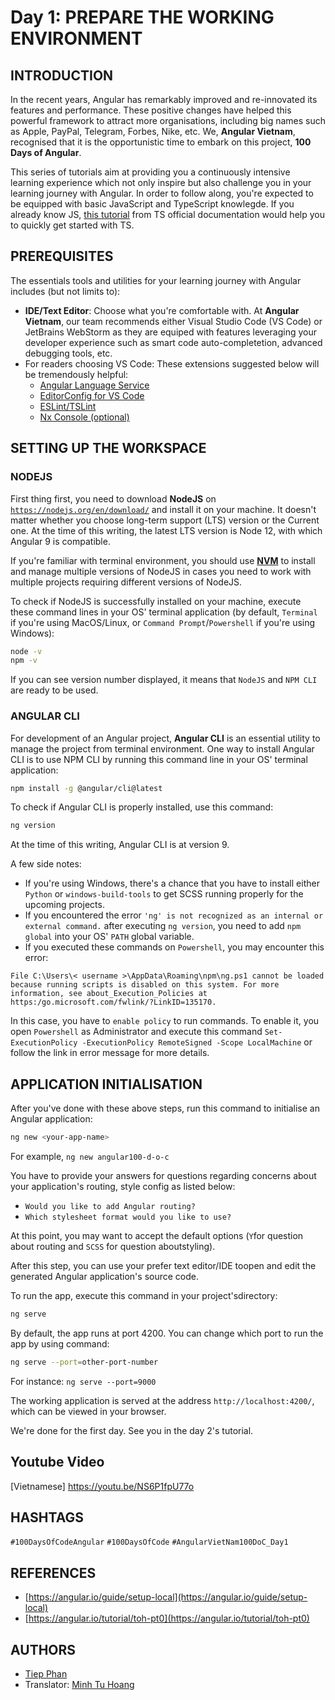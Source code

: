 # Day 1: PREPARE THE WORKING ENVIRONMENT

## INTRODUCTION

In the recent years, Angular has remarkably improved and re-innovated its features and performance. These positive changes have helped this powerful framework to attract more organisations, including big names such as Apple, PayPal, Telegram, Forbes, Nike, etc. We, **Angular Vietnam**, recognised that it is the opportunistic time to embark on this project, **100 Days of Angular**. 

This series of tutorials aim at providing you a continuously intensive learning experience which not only inspire but also challenge you in your learning journey with Angular. In order to follow along, you're expected to be equipped with basic JavaScript and TypeScript knowlegde. If you already know JS, [this tutorial](https://www.typescriptlang.org/docs/handbook/typescript-in-5-minutes.html) from TS official documentation would help you to quickly get started with TS.

## PREREQUISITES

The essentials tools and utilities for your learning journey with Angular includes (but not limits to):

- **IDE/Text Editor**: Choose what you're comfortable with. At **Angular Vietnam**, our team recommends either Visual Studio Code (VS Code) or JetBrains WebStorm as they are equiped with features leveraging your developer experience such as smart code auto-completetion, advanced debugging tools, etc.  
- For readers choosing VS Code: These extensions suggested below will be tremendously helpful: 
  - [Angular Language Service](https://marketplace.visualstudio.com/items?itemName=Angular.ng-template)
  - [EditorConfig for VS Code](https://marketplace.visualstudio.com/items?itemName=EditorConfig.EditorConfig)
  - [ESLint/TSLint](https://marketplace.visualstudio.com/items?itemName=ms-vscode.vscode-typescript-tslint-plugin)
  - [Nx Console (optional)](https://marketplace.visualstudio.com/items?itemName=nrwl.angular-console)

## SETTING UP THE WORKSPACE

### NODEJS

First thing first, you need to download **NodeJS** on [`https://nodejs.org/en/download/`](https://nodejs.org/en/download/) and install it on your machine. It doesn't matter whether you choose long-term support (LTS) version or the Current one. At the time of this writing, the latest LTS version is Node 12, with which Angular 9 is compatible.

If you're familiar with terminal environment, you should use [**NVM**](https://github.com/nvm-sh/nvm) to install and manage multiple versions of NodeJS in cases you need to work with multiple projects requiring different versions of NodeJS.

To check if NodeJS is successfully installed on your machine, execute these command lines in your OS' terminal application (by default, `Terminal` if you're using MacOS/Linux, or `Command Prompt`/`Powershell` if you're using Windows):

```bash
node -v
npm -v
```

If you can see version number displayed, it means that `NodeJS` and `NPM CLI` are ready to be used.

### ANGULAR CLI

For development of an Angular project, **Angular CLI** is an essential utility to manage the project from terminal environment. One way to install Angular CLI is to use NPM CLI by running this command line in your OS' terminal application:

```bash
npm install -g @angular/cli@latest
```

To check if Angular CLI is properly installed, use this command:
```bash
ng version
```

At the time of this writing, Angular CLI is at version 9.

A few side notes:

- If you're using Windows, there's a chance that you have to install either `Python` or `windows-build-tools` to get SCSS running properly for the upcoming projects.
- If you encountered the error `'ng' is not recognized as an internal or external command.` after executing `ng version`, you need to add `npm global` into your OS' `PATH` global variable.
- If you executed these commands on `Powershell`, you may encounter this error:

`File C:\Users\< username >\AppData\Roaming\npm\ng.ps1 cannot be loaded because running scripts is disabled on this system. For more information, see about_Execution_Policies at https:/go.microsoft.com/fwlink/?LinkID=135170.`

In this case, you have to `enable policy` to run commands. To enable it, you open `Powershell` as Administrator and execute this command `Set-ExecutionPolicy -ExecutionPolicy RemoteSigned -Scope LocalMachine` or follow the link in error message for more details.

## APPLICATION INITIALISATION

After you've done with these above steps, run this command to initialise an Angular application:

```bash
ng new <your-app-name>
```

For example, `ng new angular100-d-o-c`

You have to provide your answers for questions regarding concerns about your application's routing, style config as listed below:

- `Would you like to add Angular routing?`
- `Which stylesheet format would you like to use?`
  
At this point, you may want to accept the default options (`Y`for question about routing and `SCSS` for question aboutstyling).

After this step, you can use your prefer text editor/IDE toopen and edit the generated Angular application's source code.
  
To run the app, execute this command in your project'sdirectory:

```bash
ng serve
```

By default, the app runs at port 4200. You can change which port to run the app by using command:

```bash
ng serve --port=other-port-number
```
For instance: `ng serve --port=9000`

The working application is served at the address `http://localhost:4200/`, which can be viewed in your browser.

We're done for the first day. See you in the day 2's tutorial.

## Youtube Video

[Vietnamese]
https://youtu.be/NS6P1fpU77o

## HASHTAGS

`#100DaysOfCodeAngular` `#100DaysOfCode` `#AngularVietNam100DoC_Day1`

## REFERENCES

- [https://angular.io/guide/setup-local](https://angular.io/guide/setup-local)
- [https://angular.io/tutorial/toh-pt0](https://angular.io/tutorial/toh-pt0)

## AUTHORS

- [Tiep Phan](https://github.com/tieppt)
- Translator: [Minh Tu Hoang](https://github.com/m1nhtu99-hoan9)